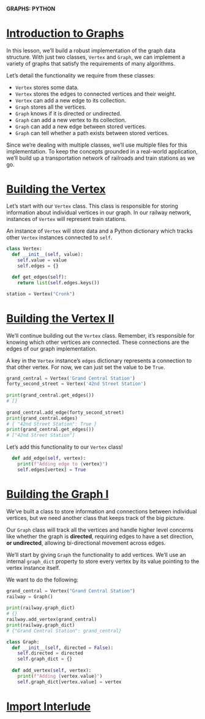 #### GRAPHS: PYTHON

# [Introduction to Graphs](https://www.codecademy.com/courses/complex-data-structures/lessons/python-graphs/exercises/python-graphs-intro)

In this lesson, we’ll build a robust implementation of the graph data structure. 
With just two classes, `Vertex` and `Graph`, we can implement a variety of graphs that satisfy the requirements of many algorithms.

Let’s detail the functionality we require from these classes:
* `Vertex` stores some data.
* `Vertex` stores the edges to connected vertices and their weight.
* `Vertex` can add a new edge to its collection.
* `Graph` stores all the vertices.
* `Graph` knows if it is directed or undirected.
* `Graph` can add a new vertex to its collection.
* `Graph` can add a new edge between stored vertices.
* `Graph` can tell whether a path exists between stored vertices.

Since we’re dealing with multiple classes, we’ll use multiple files for this implementation. 
To keep the concepts grounded in a real-world application, we’ll build up a transportation network of railroads and train stations as we go.

# [Building the Vertex](https://www.codecademy.com/courses/complex-data-structures/lessons/python-graphs/exercises/python-graphs-vertex-i)

Let’s start with our `Vertex` class. 
This class is responsible for storing information about individual vertices in our graph. 
In our railway network, instances of `Vertex` will represent train stations.

An instance of `Vertex` will store data and a Python dictionary which tracks other `Vertex` instances connected to `self`.
```py
class Vertex:
  def __init__(self, value):
    self.value = value
    self.edges = {}

  def get_edges(self): 
    return list(self.edges.keys())

station = Vertex("Cronk")
```

# [Building the Vertex II](https://www.codecademy.com/courses/complex-data-structures/lessons/python-graphs/exercises/python-graphs-vertex-ii)

We’ll continue building out the `Vertex` class. Remember, it’s responsible for knowing which other vertices are connected. 
These connections are the edges of our graph implementation.

A key in the `Vertex` instance’s `edges` dictionary represents a connection to that other vertex. 
For now, we can just set the value to be `True`.
```py
grand_central = Vertex('Grand Central Station')
forty_second_street = Vertex('42nd Street Station')
 
print(grand_central.get_edges())
# []
 
grand_central.add_edge(forty_second_street)
print(grand_central.edges)
# { "42nd Street Station": True }
print(grand_central.get_edges())
# ["42nd Street Station"]
```
Let’s add this functionality to our `Vertex` class!
```py
  def add_edge(self, vertex):
    print(f"Adding edge to {vertex}")
    self.edges[vertex] = True
```

# [Building the Graph I](https://www.codecademy.com/courses/complex-data-structures/lessons/python-graphs/exercises/python-graphs-graph-i)

We’ve built a class to store information and connections between individual vertices, but we need another class that keeps track of the big picture.

Our `Graph` class will track all the vertices and handle higher level concerns like whether the graph is **directed**, 
requiring edges to have a set direction, **or undirected**, allowing bi-directional movement across edges.

We’ll start by giving `Graph` the functionality to add vertices. 
We’ll use an internal `graph_dict` property to store every vertex by its value pointing to the vertex instance itself.

We want to do the following:
```py
grand_central = Vertex("Grand Central Station")
railway = Graph()
 
print(railway.graph_dict)
# {}
railway.add_vertex(grand_central)
print(railway.graph_dict)
# {"Grand Central Station": grand_central}
```
```py
class Graph:
  def __init__(self, directed = False):
    self.directed = directed
    self.graph_dict = {}
  
  def add_vertex(self, vertex):
    print(f"Adding {vertex.value}")
    self.graph_dict[vertex.value] = vertex
```

# [Import Interlude](https://www.codecademy.com/courses/complex-data-structures/lessons/python-graphs/exercises/python-graphs-import-interlude)









